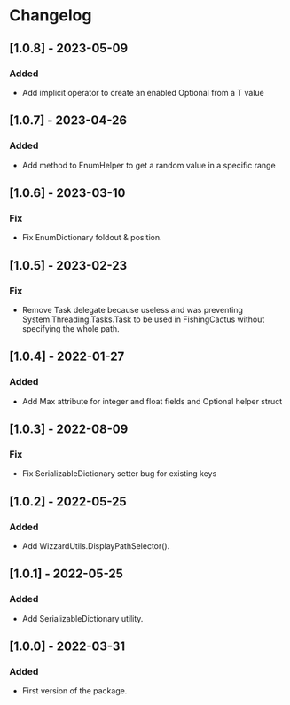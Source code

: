 # Changelog

## [1.0.8] - 2023-05-09
### Added
- Add implicit operator to create an enabled Optional<T> from a T value

## [1.0.7] - 2023-04-26
### Added
- Add method to EnumHelper to get a random value in a specific range

## [1.0.6] - 2023-03-10
### Fix
- Fix EnumDictionary foldout & position.


## [1.0.5] - 2023-02-23
### Fix
- Remove Task delegate because useless and was preventing System.Threading.Tasks.Task to be used in FishingCactus without specifying the whole path.

## [1.0.4] - 2022-01-27
### Added
- Add Max attribute for integer and float fields and Optional helper struct

## [1.0.3] - 2022-08-09
### Fix
- Fix SerializableDictionary setter bug for existing keys

## [1.0.2] - 2022-05-25
### Added
- Add WizzardUtils.DisplayPathSelector().

## [1.0.1] - 2022-05-25
### Added
- Add SerializableDictionary utility.

## [1.0.0] - 2022-03-31
### Added
- First version of the package.